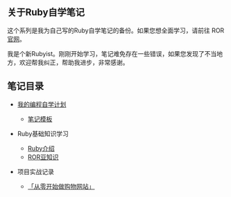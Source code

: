 ## 关于Ruby自学笔记

这个系列是我为自己写的Ruby自学笔记的备份。如果您想全面学习，请前往 ROR[官网](https://www.ruby-lang.org/zh_cn/documentation/)。

我是个新Rubyist。刚刚开始学习，笔记难免存在一些错误，如果您发现了不当地方，欢迎帮我纠正，帮助我进步，非常感谢。

##  笔记目录
- [我的编程自学计划](https://github.com/Kerzzi/ruby_notes/tree/master/00_self-learning_plan)
  - [笔记模板](https://github.com/Kerzzi/ruby_notes/tree/master/05_templates)


- Ruby基础知识学习
  - [Ruby介绍](https://github.com/Kerzzi/ruby_notes/tree/master/01_ruby_basic_tutorial)
  - [ROR豆知识](https://github.com/Kerzzi/ruby_notes/tree/master/04_ROR_beans)


- 项目实战记录
  - [「从零开始做购物网站」](https://github.com/Kerzzi/ruby_notes/tree/master/03_make_shopping_websites)
